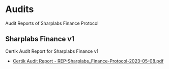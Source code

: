 # Audits 

Audit Reports of Sharplabs Finance Protocol

## Sharplabs Finance v1

Certik Audit Report for Sharplabs Finance v1

- [Certik Audit Report - REP-Sharplabs_Finance-Protocol-2023-05-08.pdf](./Certik/REP-Sharplabs_Finance-Protocol-2023-05-08.pdf)


